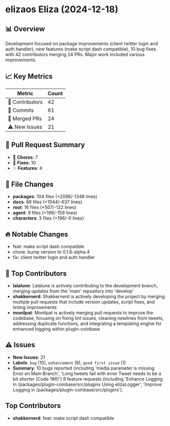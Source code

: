 # elizaos Eliza (2024-12-18)
    
## 📊 Overview
Development focused on package improvements (client twitter login and auth handler), new features (make script dash compatible), 10 bug fixes. with 42 contributors merging 24 PRs. Major work included various improvements.

## 📈 Key Metrics
| Metric | Count |
|---------|--------|
| 👥 Contributors | 42 |
| 📝 Commits | 61 |
| 🔄 Merged PRs | 24 |
| ⚠️ New Issues | 21 |

## 🔄 Pull Request Summary
- 🧹 **Chores**: 7
- 🐛 **Fixes**: 10
- ✨ **Features**: 4

## 📁 File Changes
- **packages**: 104 files (+2096/-1248 lines)
- **docs**: 88 files (+1044/-637 lines)
- **root**: 16 files (+507/-122 lines)
- **agent**: 9 files (+198/-159 lines)
- **characters**: 3 files (+196/-0 lines)

## 🔥 Notable Changes
- feat: make script dash compatible
- chore: bump version to 0.1.6-alpha.4
- fix: client twitter login and auth handler

## 👥 Top Contributors
- **lalalune**: Lalalune is actively contributing to the development branch, merging updates from the 'main' repository into 'develop'
- **shakkernerd**: Shakkernerd is actively developing the project by merging multiple pull requests that include version updates, script fixes, and linting improvements
- **monilpat**: Monilpat is actively merging pull requests to improve the codebase, focusing on fixing lint issues, cleaning newlines from tweets, addressing duplicate functions, and integrating a templating engine for enhanced logging within plugin-coinbase

## ⚠️ Issues
- **New Issues**: 21
- **Labels**: `bug` (10), `enhancement` (9), `good first issue` (1)
- **Summary**: 10 bugs reported (including 'media parameter is missing Error on Main Branch', 'Long tweets fail with error Tweet needs to be a bit shorter (Code 186)') 9 feature requests (including 'Enhance Logging in /packages/plugin-coinbase/src/plugins Using elizaLogger', 'Improve Logging in /packages/plugin-coinbase/src/plugins').

## Top Contributors
- **shakkernerd**: feat: make script dash compatible